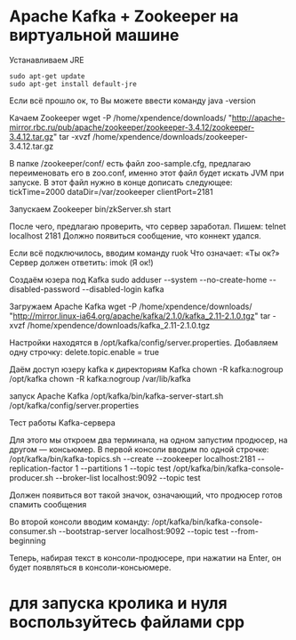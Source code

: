 # Apache Kafka + Zookeeper на виртуальной машине

Устанавливаем JRE
```
sudo apt-get update
sudo apt-get install default-jre
```
Если всё прошло ок, то Вы можете ввести команду
java -version

Качаем Zookeeper
wget -P /home/xpendence/downloads/ "http://apache-mirror.rbc.ru/pub/apache/zookeeper/zookeeper-3.4.12/zookeeper-3.4.12.tar.gz"
tar -xvzf /home/xpendence/downloads/zookeeper-3.4.12.tar.gz

В папке /zookeeper/conf/ есть файл zoo-sample.cfg, предлагаю переименовать его в zoo.conf, именно этот файл будет искать JVM при запуске. В этот файл нужно в конце дописать следующее:
tickTime=2000
dataDir=/var/zookeeper
clientPort=2181

Запускаем Zookeeper
bin/zkServer.sh start

После чего, предлагаю проверить, что сервер заработал. Пишем:
telnet localhost 2181
Должно появиться сообщение, что коннект удался. 

Если всё подключилось, вводим команду
ruok
Что означает: «Ты ок?» Сервер должен ответить:
imok (Я ок!)

Создаём юзера под Kafka
sudo adduser --system --no-create-home --disabled-password --disabled-login kafka

Загружаем Apache Kafka
wget -P /home/xpendence/downloads/ "http://mirror.linux-ia64.org/apache/kafka/2.1.0/kafka_2.11-2.1.0.tgz"
tar -xvzf /home/xpendence/downloads/kafka_2.11-2.1.0.tgz

Настройки находятся в /opt/kafka/config/server.properties. Добавляем одну строчку:
delete.topic.enable = true

Даём доступ юзеру kafka к директориям Kafka
chown -R kafka:nogroup /opt/kafka
chown -R kafka:nogroup /var/lib/kafka

запуск Apache Kafka
/opt/kafka/bin/kafka-server-start.sh /opt/kafka/config/server.properties

Тест работы Kafka-сервера

Для этого мы откроем два терминала, на одном запустим продюсер, на другом — консьюмер.
В первой консоли вводим по одной строчке:
/opt/kafka/bin/kafka-topics.sh --create --zookeeper localhost:2181 --replication-factor 1 --partitions 1 --topic test
/opt/kafka/bin/kafka-console-producer.sh --broker-list localhost:9092 --topic test

Должен появиться вот такой значок, означающий, что продюсер готов спамить сообщения

Во второй консоли вводим команду:
/opt/kafka/bin/kafka-console-consumer.sh --bootstrap-server localhost:9092 --topic test --from-beginning

Теперь, набирая текст в консоли-продюсере, при нажатии на Enter, он будет появляться в консоли-консьюмере.

# для запуска кролика и нуля воспользуйтесь файлами cpp
